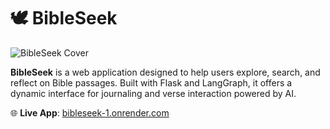 # 🕊️ BibleSeek

![BibleSeek Cover](https://your-image-hosting-link.com/cover.png)

**BibleSeek** is a web application designed to help users explore, search, and reflect on Bible passages. Built with Flask and LangGraph, it offers a dynamic interface for journaling and verse interaction powered by AI.

🌐 **Live App**: [bibleseek-1.onrender.com](https://bibleseek-1.onrender.com)


